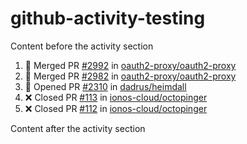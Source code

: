 # github-activity-testing

Content before the activity section

<!--START_SECTION:activity-->
1. 🎉 Merged PR [#2992](https://github.com/oauth2-proxy/oauth2-proxy/pull/2992) in [oauth2-proxy/oauth2-proxy](https://github.com/oauth2-proxy/oauth2-proxy)
2. 🎉 Merged PR [#2982](https://github.com/oauth2-proxy/oauth2-proxy/pull/2982) in [oauth2-proxy/oauth2-proxy](https://github.com/oauth2-proxy/oauth2-proxy)
3. 💪 Opened PR [#2310](https://github.com/dadrus/heimdall/pull/2310) in [dadrus/heimdall](https://github.com/dadrus/heimdall)
4. ❌ Closed PR [#113](https://github.com/ionos-cloud/octopinger/pull/113) in [ionos-cloud/octopinger](https://github.com/ionos-cloud/octopinger)
5. ❌ Closed PR [#112](https://github.com/ionos-cloud/octopinger/pull/112) in [ionos-cloud/octopinger](https://github.com/ionos-cloud/octopinger)
<!--END_SECTION:activity-->

Content after the activity section
